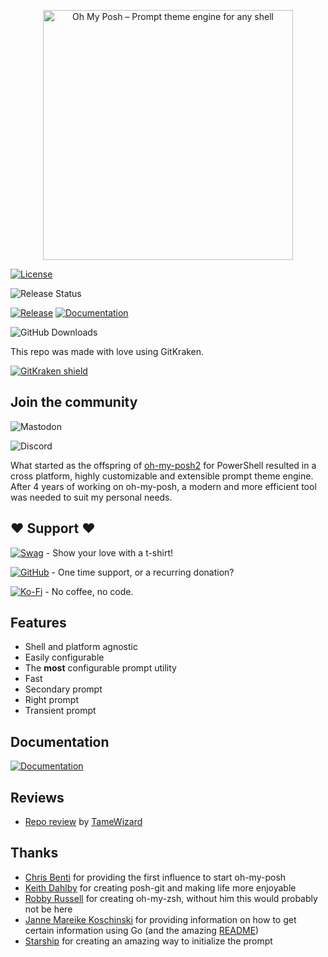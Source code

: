 <!-- markdownlint-disable -->
<p align="center">
  <img
    width="400"
    src="https://raw.githubusercontent.com/jandedobbeleer/oh-my-posh/main/website/static/img/logo.png"
    alt="Oh My Posh – Prompt theme engine for any shell"
  />
</p>
<!-- markdownlint-enable -->

[![License][license]](COPYING)

![Release Status][release-status]

[![Release][release-badge]][release]
[![Documentation][docs-badge]][docs]

![GitHub Downloads][gh-downloads]

This repo was made with love using GitKraken.

[![GitKraken shield][kraken]][kraken-ref]
<!-- markdownlint-disable first-header-h1 -->

## Join the community

![Mastodon][mastodon]

![Discord][discord]

What started as the offspring of [oh-my-posh2][oh-my-posh2] for PowerShell resulted in a cross platform,
highly customizable and extensible prompt theme engine. After 4 years of working on oh-my-posh,
a modern and more efficient tool was needed to suit my personal needs.

## ❤ Support ❤

[![Swag][swag-badge]][swag] - Show your love with a t-shirt!

[![GitHub][github-badge]][github-sponsors] - One time support, or a recurring donation?

[![Ko-Fi][kofi-badge]][kofi] - No coffee, no code.

## Features

* Shell and platform agnostic
* Easily configurable
* The **most** configurable prompt utility
* Fast
* Secondary prompt
* Right prompt
* Transient prompt

## Documentation

[![Documentation][docs-badge]][docs]

## Reviews

* [Repo review][repo-review] by [TameWizard][tamewizard] 

## Thanks

* [Chris Benti][chrisbenti-psconfig] for providing the first influence to start oh-my-posh
* [Keith Dahlby][keithdahlby-poshgit] for creating posh-git and making life more enjoyable
* [Robby Russell][oh-my-zsh] for creating oh-my-zsh, without him this would probably not be here
* [Janne Mareike Koschinski][justjanne] for providing information on how to get certain information
using Go (and the amazing [README][powerline-go])
* [Starship][starship] for creating an amazing way to initialize the prompt

[release-status]: https://img.shields.io/github/actions/workflow/status/jandedobbeleer/oh-my-posh/release.yml?branch=main
[license]: https://img.shields.io/github/license/JanDeDobbeleer/oh-my-posh.svg
[gh-downloads]: https://img.shields.io/github/downloads/jandedobbeleer/oh-my-posh/total?color=pink&label=GitHub%20Downloads
[mastodon]: https://img.shields.io/mastodon/follow/110275292073181892?domain=https%3A%2F%2Fhachyderm.io&label=Mastodon&style=social
[discord]: https://img.shields.io/discord/1023597603331526656
[kraken]: https://img.shields.io/badge/GitKraken-Legendary%20Git%20Tools-teal?style=plastic&logo=gitkraken
[kraken-ref]: https://www.gitkraken.com/invite/nQmDPR9D
[oh-my-posh2]: https://github.com/JanDeDobbeleer/oh-my-posh2
[swag-badge]: https://img.shields.io/badge/Swag-Get%20some!-blue
[swag]: https://swag.ohmyposh.dev
[github-badge]: https://img.shields.io/badge/-Sponsor-fafbfc?logo=GitHub%20Sponsors
[github-sponsors]: https://github.com/sponsors/JanDeDobbeleer
[kofi-badge]: https://img.shields.io/badge/Ko--fi-Buy%20me%20a%20coffee!-%2346b798.svg
[kofi]: https://ko-fi.com/jandedobbeleer
[docs-badge]: https://img.shields.io/badge/Docs-ohmyposh.dev-blue
[docs]: https://ohmyposh.dev
[release-badge]: https://img.shields.io/github/v/release/jandedobbeleer/oh-my-posh?label=Release
[release]: https://github.com/JanDeDobbeleer/oh-my-posh/releases/latest
[chrisbenti-psconfig]: https://github.com/chrisbenti/PS-Config
[keithdahlby-poshgit]: https://github.com/dahlbyk/posh-git
[oh-my-zsh]: https://github.com/ohmyzsh/ohmyzsh
[justjanne]: https://github.com/justjanne
[powerline-go]: https://github.com/justjanne/powerline-go
[starship]: https://github.com/starship/starship/blob/master/src/init/mod.rs
[repo-review]: https://repo-reviews.github.io//reviews/2023-06-21_TameWizard_JanDeDobbeleer_oh-my-posh
[tamewizard]: https://github.com/TameWizard

